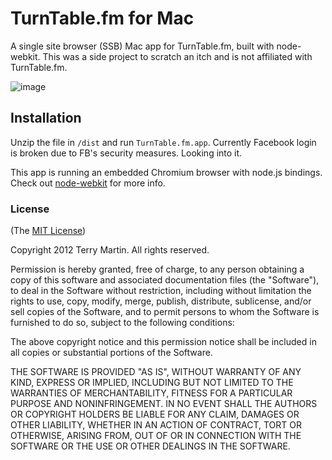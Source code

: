 # TurnTable.fm for Mac

A single site browser (SSB) Mac app for TurnTable.fm, built with node-webkit.  This was a side project to scratch an itch and is not affiliated with TurnTable.fm.

![image](https://api.monosnap.com/image/download?id=oVQov1YySYLmIV5JLnGaGeT81)

## Installation
Unzip the file in ````/dist```` and run ````TurnTable.fm.app````.  Currently Facebook login is broken due to FB's security measures. Looking into it.

This app is running an embedded Chromium browser with node.js bindings.  Check out [node-webkit](https://github.com/rogerwang/node-webkit) for more info.

### License

(The [MIT License](http://opensource.org/licenses/MIT))

Copyright 2012 Terry Martin. All rights reserved.

Permission is hereby granted, free of charge, to any person obtaining a copy of this software and associated documentation files (the "Software"), to deal in the Software without restriction, including without limitation the rights to use, copy, modify, merge, publish, distribute, sublicense, and/or sell copies of the Software, and to permit persons to whom the Software is furnished to do so, subject to the following conditions:

The above copyright notice and this permission notice shall be included in all copies or substantial portions of the Software.

THE SOFTWARE IS PROVIDED "AS IS", WITHOUT WARRANTY OF ANY KIND, EXPRESS OR IMPLIED, INCLUDING BUT NOT LIMITED TO THE WARRANTIES OF MERCHANTABILITY, FITNESS FOR A PARTICULAR PURPOSE AND NONINFRINGEMENT. IN NO EVENT SHALL THE AUTHORS OR COPYRIGHT HOLDERS BE LIABLE FOR ANY CLAIM, DAMAGES OR OTHER LIABILITY, WHETHER IN AN ACTION OF CONTRACT, TORT OR OTHERWISE, ARISING FROM, OUT OF OR IN CONNECTION WITH THE SOFTWARE OR THE USE OR OTHER DEALINGS IN THE SOFTWARE.